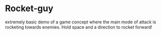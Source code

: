 # Rocket-guy
extremely basic demo of a game concept where the main mode of attack is rocketing towards enemies. Hold space and a direction to rocket forward!
